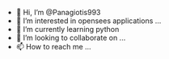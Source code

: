 - 👋 Hi, I’m @Panagiotis993
- 👀 I’m interested in opensees applications ...
- 🌱 I’m currently learning  python 
- 💞️ I’m looking to collaborate on ...
- 📫 How to reach me ...

<!---
Panagiotis993/Panagiotis993 is a ✨ special ✨ repository because its `README.md` (this file) appears on your GitHub profile.
You can click the Preview link to take a look at your changes.
--->
